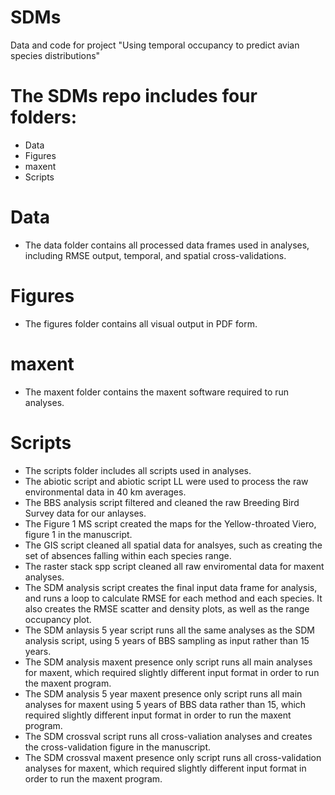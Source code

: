 # SDMs

Data and code for project "Using temporal occupancy to predict avian species distributions"

# The SDMs repo includes four folders:
- Data
- Figures
- maxent
- Scripts

# Data 
- The data folder contains all processed data frames used in analyses, including RMSE output, temporal, and spatial cross-validations.

# Figures
- The figures folder contains all visual output in PDF form.

# maxent
- The maxent folder contains the maxent software required to run analyses.

# Scripts
- The scripts folder includes all scripts used in analyses.
- The abiotic script and abiotic script LL were used to process the raw environmental data in 40 km averages.
- The BBS analysis script filtered and cleaned the raw Breeding Bird Survey data for our anlayses.
- The Figure 1 MS script created the maps for the Yellow-throated Viero, figure 1 in the manuscript.
- The GIS script cleaned all spatial data for analsyes, such as creating the set of absences falling within each species range.
- The raster stack spp script cleaned all raw enviromental data for maxent analyses.
- The SDM analysis script creates the final input data frame for analysis, and runs a loop to calculate RMSE for each method and each species. It also creates the RMSE scatter and density plots, as well as the range occupancy plot.
- The SDM anlaysis 5 year script runs all the same analyses as the SDM analysis script, using 5 years of BBS sampling as input rather than 15 years.
- The SDM analysis maxent presence only script runs all main analyses for maxent, which required slightly different input format in order to run the maxent program.
- The SDM analysis 5 year maxent presence only script runs all main analyses for maxent using 5 years of BBS data rather than 15, which required slightly different input format in order to run the maxent program.
- The SDM crossval script runs all cross-valiation analyses and creates the cross-validation figure in the manuscript.
- The SDM crossval maxent presence only script runs all cross-validation analyses for maxent, which required slightly different input format in order to run the maxent program.







